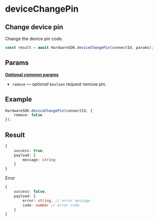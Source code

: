 # deviceChangePin

## Change device pin

Change the device pin code.

```typescript
const result = await HardwareSDK.deviceChangePin(connectId, params);
```

## Params

[**Optional common params**](../../common-params.md)

* `remove` — _optional_ `boolean` request remove pin.

## Example

```typescript
HardwareSDK.deviceChangePin(connectId, {
    remove: false
});
```

## Result

```typescript
{
    success: true,
    payload: {
        message: string
    }
}
```

Error

```typescript
{
    success: false,
    payload: {
        error: string, // error message
        code: number // error code
    }
}
```

